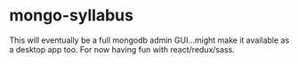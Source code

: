 # mongo-syllabus

This will eventually be a full mongodb admin GUI...might make it available as a desktop app too.
For now having fun with react/redux/sass.
